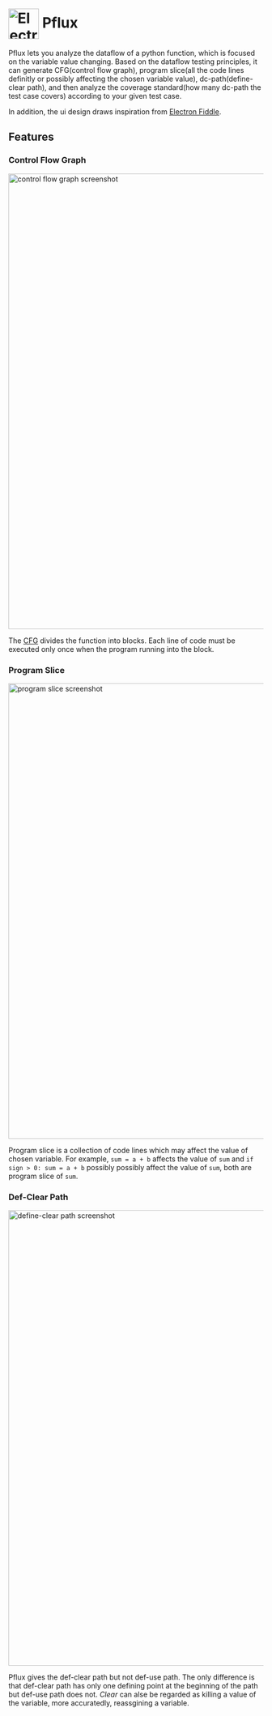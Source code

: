 # <img src="https://github.com/gaspardruan/pflux/assets/88705855/81b0ed43-0f7d-4309-9fe0-c5b6840cc967" width="60px" align="center" alt="Electron Fiddle icon"> Pflux

Pflux lets you analyze the dataflow of a python function, which is focused on the variable value changing. Based on the dataflow testing principles, 
it can generate CFG(control flow graph), program slice(all the code lines definitly or possibly affecting the chosen variable value), dc-path(define-clear path), 
and then analyze the coverage standard(how many dc-path the test case covers) according to your given test case.

In addition, the ui design draws inspiration from [Electron Fiddle](https://github.com/electron/fiddle).

## Features

### Control Flow Graph

<img src="https://github.com/gaspardruan/pflux/assets/88705855/1f1aad96-e5fb-456d-8549-6a95f046a819" width="900px" alt="control flow graph screenshot">


The [CFG](https://en.wikipedia.org/wiki/Control-flow_graph) divides the function into blocks. Each line of code must be executed only once when the program running into the block.


### Program Slice

<img src="https://github.com/gaspardruan/pflux/assets/88705855/eb69b391-875a-43a6-88af-0d6c2cc4a592" width="900px" alt="program slice screenshot">

Program slice is a collection of code lines which may affect the value of chosen variable. For example, `sum = a + b` affects the value of `sum` and `if sign > 0: sum = a + b` possibly
possibly affect the value of `sum`, both are program slice of `sum`.

### Def-Clear Path

<img src="https://github.com/gaspardruan/pflux/assets/88705855/d9576df9-5aa3-465a-8581-cf046770afde" width="900px" alt="define-clear path screenshot">

Pflux gives the def-clear path but not def-use path. The only difference is that def-clear path has only one defining point at the beginning of the path but def-use path does not.
*Clear* can alse be regarded as killing a value of the variable, more accuratedly, reassgining a variable.
